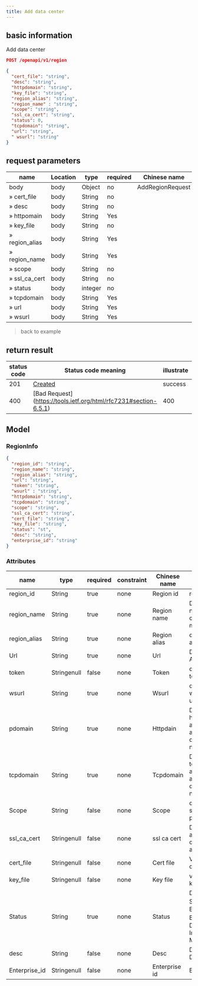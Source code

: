 ```yaml
---
title: Add data center
---
```


## basic information

Add data center

```json title="请求路径"
POST /openapi/v1/region
```

```json title="Body请求参数"
{
  "cert_file": "string",
  "desc": "string",
  "httpdomain": "string",
  "key_file": "string",
  "region_alias": "string",
  "region_name" : "string",
  "scope": "string",
  "ssl_ca_cert": "string",
  "status": 0,
  "tcpdomain": "string",
  "url": "string",
  " wsurl": "string"
}
```

## request parameters

| name                                                    | Location | type    | required | Chinese name     | illustrate    |
| ------------------------------------------------------- | -------- | ------- | -------- | ---------------- | ------------- |
| body                                                    | body     | Object  | no       | AddRegionRequest | none          |
| » cert_file                        | body     | String  | no       |                  | none          |
| » desc                                                  | body     | String  | no       |                  | Remark        |
| » httpomain                                             | body     | String  | Yes      |                  | none          |
| » key_file                         | body     | String  | no       |                  | none          |
| » region_alias                     | body     | String  | Yes      |                  | cluster alias |
| » region_name                      | body     | String  | Yes      |                  | cluster ID    |
| » scope                                                 | body     | String  | no       |                  | none          |
| » ssl_ca_cert | body     | String  | no       |                  | none          |
| » status                                                | body     | integer | no       |                  | none          |
| » tcpdomain                                             | body     | String  | Yes      |                  | none          |
| » url                                                   | body     | String  | Yes      |                  | none          |
| » wsurl                                                 | body     | String  | Yes      |                  | none          |

> back to example

## return result

| status code | Status code meaning                                                                                                                                                                                                      | illustrate | data model                |
| ----------- | ------------------------------------------------------------------------------------------------------------------------------------------------------------------------------------------------------------------------ | ---------- | ------------------------- |
| 201         | [Created](https://tools.ietf.org/html/rfc7231#section-6.3.2)                                                                                                                                                             | success    | [RegionInfo](#regioninfo) |
| 400         | [Bad Request] (https://tools.ietf.org/html/rfc7231#section-6.5.1) | 400        | [Fail](#schemafail)       |

## Model

### RegionInfo

```json
{
  "region_id": "string",
  "region_name": "string",
  "region_alias": "string",
  "url": "string",
  "token": "string",
  "wsurl" : "string",
  "httpdomain": "string",
  "tcpdomain": "string",
  "scope": "string",
  "ssl_ca_cert": "string",
  "cert_file": "string",
  "key_file": "string",
  "status": "st",
  "desc": "string",
  "enterprise_id": "string"
}

```

### Attributes

| name                                                  | type        | required | constraint | Chinese name  | illustrate                                                                                           |        |
| ----------------------------------------------------- | ----------- | -------- | ---------- | ------------- | ---------------------------------------------------------------------------------------------------- | ------ |
| region_id                        | String      | true     | none       | Region id     | region id                                                                                            |        |
| region_name                      | String      | true     | none       | Region name   | Data center name, cannot be modified                                                                 |        |
| region_alias                     | String      | true     | none       | Region alias  | data center alias                                                                                    |        |
| Url                                                   | String      | true     | none       | Url           | Datacenter API url                                                                                   |        |
| token                                                 | Stringenull | false    | none       | Token         | data center token                                                                                    |        |
| wsurl                                                 | String      | true     | none       | Wsurl         | datacenter websocket url                                                                             |        |
| pdomain                                               | String      | true     | none       | Httpdain      | Data center http application access root domain name                                                 |        |
| tcpdomain                                             | String      | true     | none       | Tcpdomain     | Data center tcp application access root domain name                                                  |        |
| Scope                                                 | String      | false    | none       | Scope         | data center scope private                                                                            | Public |
| ssl_ca_cert | Stringenull | false    | none       | ssl ca cert   | Data center access ca certificate address                                                            |        |
| cert_file                        | Stringenull | false    | none       | Cert file     | Verify documents                                                                                     |        |
| key_file                         | Stringenull | false    | none       | Key file      | verification key                                                                                     |        |
| Status                                                | String      | true     | none       | Status        | Data Center Status 0：Editing 1: Enabled 2：Disabled 3: In Maintenance |        |
| desc                                                  | String      | false    | none       | Desc          | Data Center Description                                                                              |        |
| Enterprise_id                    | Stringenull | false    | none       | Enterprise id | Enterprise id                                                                                        |        |